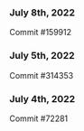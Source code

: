 ### July 8th, 2022

Commit #159912

### July 5th, 2022

Commit #314353


### July 4th, 2022

Commit #72281
